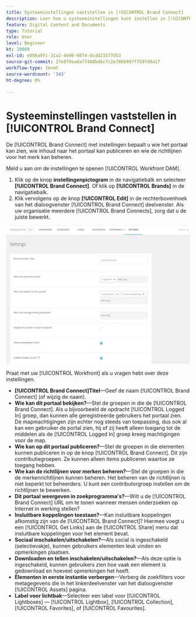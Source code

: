 ```yaml
---
title: Systeeminstellingen vaststellen in [!UICONTROL Brand Connect]
description: Leer hoe u systeeminstellingen kunt instellen in [!UICONTROL Brand Connect] van [!UICONTROL Workfront DAM].
feature: Digital Content and Documents
type: Tutorial
role: User
level: Beginner
kt: 10089
exl-id: e056a9fc-31a2-4e96-9874-dcdd23377d53
source-git-commit: 27e8f0aada77488bd6cfc2e786b997f759fd0a17
workflow-type: tm+mt
source-wordcount: '343'
ht-degree: 0%

---
```


# Systeeminstellingen vaststellen in [!UICONTROL Brand Connect]

De [!UICONTROL Brand Connect] met instellingen bepaalt u wie het portaal kan zien, wie inhoud naar het portaal kan publiceren en wie de richtlijnen voor het merk kan beheren.

Meld u aan om de instellingen te openen [!UICONTROL Workfront DAM].

1. Klik op de knop **instellingenpictogram** in de navigatiebalk en selecteer **[!UICONTROL Brand Connect]**. Of klik op **[!UICONTROL Brands]** in de navigatiebalk.
1. Klik vervolgens op de knop **[!UICONTROL Edit]** in de rechterbovenhoek van het dialoogvenster [!UICONTROL Brand Connect] deelvenster. Als uw organisatie meerdere [!UICONTROL Brand Connects], zorg dat u de juiste bewerkt.

![Een schermafbeelding van het deelvenster met Brand Connect-instellingen](assets/01-brand-portal-settings.png)

Praat met uw [!UICONTROL Workfront] als u vragen hebt over deze instellingen.

* **[!UICONTROL Brand Connect]Titel**—Geef de naam [!UICONTROL Brand Connect] (of wijzig de naam).
* **Wie kan dit portaal bekijken?**—Stel de groepen in die de [!UICONTROL Brand Connect]. Als u bijvoorbeeld de opdracht [!UICONTROL Logged In] groep, dan kunnen alle geregistreerde gebruikers het portaal zien. De mapmachtigingen zijn echter nog steeds van toepassing, dus ook al kan een gebruiker de portal zien, hij of zij heeft alleen toegang tot de middelen als de [!UICONTROL Logged In] groep kreeg machtigingen voor de map.
* **Wie kan op dit portaal publiceren?**—Stel de groepen in die elementen kunnen publiceren in op de knop [!UICONTROL Brand Connect]. Dit zijn contributiegroepen. Ze kunnen alleen items publiceren waartoe ze toegang hebben.
* **Wie kan de richtlijnen voor merken beheren?**—Stel de groepen in die de merkenrichtlijnen kunnen beheren. Het beheren van de richtlijnen is niet beperkt tot beheerders. U kunt een contributorgroep instellen om de richtlijnen te bewerken.
* **Dit portaal weergeven in zoekprogramma&#39;s?**—Wilt u de [!UICONTROL Brand Connect] URL om te tonen wanneer mensen onderzoeken op Internet in werking stellen?
* **Insluitbare koppelingen toestaan?**—Kan insluitbare koppelingen afkomstig zijn van de [!UICONTROL Brand Connect]? Hiermee voegt u een [!UICONTROL Get Links] aan de [!UICONTROL Share] menu dat insluitbare koppelingen voor het element bevat.
* **Sociaal inschakelen/uitschakelen?**—Als social is ingeschakeld (selectievakje), kunnen gebruikers elementen leuk vinden en opmerkingen plaatsen.
* **Downloaden en tellen inschakelen/uitschakelen?**—Als deze optie is ingeschakeld, kunnen gebruikers zien hoe vaak een element is gedownload en hoeveel opmerkingen het heeft.
* **Elementen in eerste instantie verbergen**—Verberg de zoekfilters voor metagegevens die in het linkerdeelvenster van het dialoogvenster [!UICONTROL Assets] pagina.
* **Label voor lichtbak**—Selecteer een label voor [!UICONTROL Lightboxes] — [!UICONTROL Lightbox], [!UICONTROL Collection], [!UICONTROL Favorites], of [!UICONTROL Favourites].
